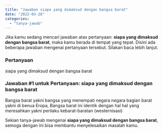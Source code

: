 ```yaml
---
title: "Jawaban siapa yang dimaksud dengan bangsa barat​"
date: "2022-03-28"
categories: 
  - "tanya-jawab"
---
```


Jika kamu sedang mencari jawaban atas pertanyaan: **siapa yang dimaksud dengan bangsa barat​**, maka kamu berada di tempat yang tepat. Disini ada beberapa jawaban mengenai pertanyaan tersebut. Silakan baca lebih lanjut.

### Pertanyaan

siapa yang dimaksud dengan bangsa barat​

### Jawaban #1 untuk Pertanyaan: siapa yang dimaksud dengan bangsa barat​

Bangsa barat yakni bangsa yang menempati negara negara bagian barat yakni di benua Eropa, Bangsa barat ini identik dengan hal hal yang meresahkan yakni perilaku kebarat-baratan (westernisasi)

Sekian tanya-jawab mengenai **siapa yang dimaksud dengan bangsa barat​**, semoga dengan ini bisa membantu menyelesaikan masalah kamu.
